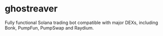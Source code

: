 # ghostreaver
Fully functional Solana trading bot compatible with major DEXs, including Bonk, PumpFun, PumpSwap and Raydium.
